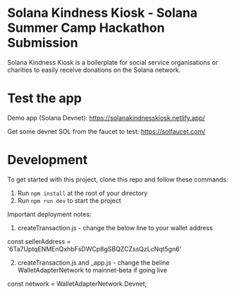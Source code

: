 # Solana Kindness Kiosk - Solana Summer Camp Hackathon Submission

Solana Kindness Kiosk is a boilerplate for social service organisations or charities to easily receive donations on the Solana network.

# Test the app

Demo app (Solana Devnet): https://solanakindnesskiosk.netlify.app/

Get some devnet SOL from the faucet to test: https://solfaucet.com/

# Development

To get started with this project, clone this repo and follow these commands:

1. Run `npm install` at the root of your directory
2. Run `npm run dev` to start the project

Important deployment notes:

1) createTransaction.js - change the below line to your wallet address

const sellerAddress = '6Ta7UptqENMEnQxhbFsDWCp8gSBQZCZssQzLcNqt5gn6'

2) createTransaction.js and _app.js - change the beline WalletAdapterNetwork to mainnet-beta if going live 

const network = WalletAdapterNetwork.Devnet;
